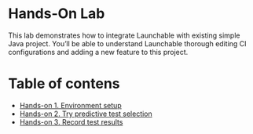 # Hands-On Lab

This lab demonstrates how to integrate Launchable with existing simple Java project. You’ll be able to understand Launchable thorough editing CI configurations and adding a new feature to this project.

# Table of contens

- [Hands-on 1. Environment setup](HANDSON1.md)
- [Hands-on 2. Try predictive test selection](HANDSON2.md)
- [Hands-on 3. Record test results](HANDSON2.md)








